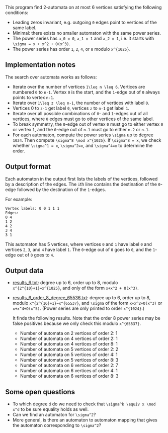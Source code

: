 This program find 2-automata on at most 6 vertices satisfying the following conditions:

- Leading zeros invariant, e.g. outgoing `0` edges point to vertices of the same label.
- Minimal: there exists no smaller automaton with the same power series.
- The power series has `a_0 = 0`, `a_1 = 1` and `a_2 = 1`, i.e. it starts with `\sigma = x + x^2 + O(x^3)`.
- The power series has order `1`, `2`, `4`, or `8` modulo `x^{1025}`.

## Implementation notes

The search over automata works as follows:

- Iterate over the number of vertices `1\leq n \leq 6`. Vertices are numbered `0` to `n-1`. Vertex `0` is the start, and the `1`-edge out of `0` always points to vertex `n-1`.
- Iterate over `1\leq z \leq n-1`, the number of vertices with label `0`.
- Vertices 0 to `z-1` get label `0`, vertices `z` to `n-1` get label `1`.
- Iterate over all possible combinations of `0`- and `1`-edges out of all vertices, where `0` edges must go to other vertices of the same label.
- To break symmetry, the `0`-edge out of vertex `0` must go to either vertex `0` or vertex `1`, and the `0`-edge out of `n-1` must go to either `n-2` or `n-1`.
- For each automaton, compute the power series `\sigma` up to degree `1024`. Then compute `\sigma^8 \mod x^{1025}`. If `\sigma^8 = x`, we check whether `\sigma^1 = x`, `\sigma^2=x`, and `\sigma^4=x` to determine the order.

## Output format

Each automaton in the output first lists the labels of the vertices, followed by a description of the edges. The `i`th line contains the destination of the `0`-edge followed by the destination of the `1`-edges.

For example:
```
Vertex labels: 0 0 1 1 1
Edges:
0 4
1 2
4 2
3 4
3 1
```
This automaton has 5 vertices, where vertices `0` and `1` have label `0` and vertices `2`, `3`, and `4` have label `1`.
The `0`-edge out of `0` goes to `0`, and the `1`-edge out of `0` goes to `4`.

## Output data

* [results\_6.txt](results_6.txt): degree up to 6, order up to 8, modulo `x^{2^{10}+1}=x^{1025}`, and only of the form `x+x^2 + O(x^3)`.
* [results\_6\_order\_8\_degree\_65536.txt](results_6_order_8_degree_65536.txt): degree up to 6, order up to 8, modulo `x^{2^{16}+1}=x^{65537}`, and `\sigma` of the form `x+x^2+O(x^3)` or `x+x^4+O(x^5)`. (Power series are only printed to order `x^{1024}`.)

  It finds the following results. Note that the order 8 power series may be false positives because we only check this modulo `x^{65537}`.
    * Number of automata on 2 vertices of order 2: 1
    * Number of automata on 4 vertices of order 2: 1
    * Number of automata on 4 vertices of order 8: 1
    * Number of automata on 5 vertices of order 2: 2
    * Number of automata on 5 vertices of order 4: 1
    * Number of automata on 5 vertices of order 8: 3
    * Number of automata on 6 vertices of order 2: 7
    * Number of automata on 6 vertices of order 4: 1
    * Number of automata on 6 vertices of order 8: 3


## Some open questions

* To which degree `d` do we need to check that `\sigma^k \equiv x \mod x^d` to be sure equality holds as well.
* Can we find an automaton for `\sigma^2`?
* More general, is there an automaton to automaton mapping that gives the automaton corresponding to `\sigma^2`?
